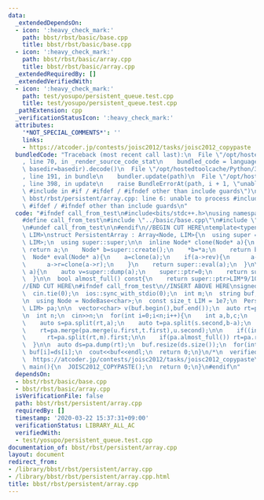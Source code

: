```yaml
---
data:
  _extendedDependsOn:
  - icon: ':heavy_check_mark:'
    path: bbst/rbst/basic/base.cpp
    title: bbst/rbst/basic/base.cpp
  - icon: ':heavy_check_mark:'
    path: bbst/rbst/basic/array.cpp
    title: bbst/rbst/basic/array.cpp
  _extendedRequiredBy: []
  _extendedVerifiedWith:
  - icon: ':heavy_check_mark:'
    path: test/yosupo/persistent_queue.test.cpp
    title: test/yosupo/persistent_queue.test.cpp
  _pathExtension: cpp
  _verificationStatusIcon: ':heavy_check_mark:'
  attributes:
    '*NOT_SPECIAL_COMMENTS*': ''
    links:
    - https://atcoder.jp/contests/joisc2012/tasks/joisc2012_copypaste
  bundledCode: "Traceback (most recent call last):\n  File \"/opt/hostedtoolcache/Python/3.8.5/x64/lib/python3.8/site-packages/onlinejudge_verify/documentation/build.py\"\
    , line 70, in _render_source_code_stat\n    bundled_code = language.bundle(stat.path,\
    \ basedir=basedir).decode()\n  File \"/opt/hostedtoolcache/Python/3.8.5/x64/lib/python3.8/site-packages/onlinejudge_verify/languages/cplusplus.py\"\
    , line 191, in bundle\n    bundler.update(path)\n  File \"/opt/hostedtoolcache/Python/3.8.5/x64/lib/python3.8/site-packages/onlinejudge_verify/languages/cplusplus_bundle.py\"\
    , line 398, in update\n    raise BundleErrorAt(path, i + 1, \"unable to process\
    \ #include in #if / #ifdef / #ifndef other than include guards\")\nonlinejudge_verify.languages.cplusplus_bundle.BundleErrorAt:\
    \ bbst/rbst/persistent/array.cpp: line 6: unable to process #include in #if /\
    \ #ifdef / #ifndef other than include guards\n"
  code: "#ifndef call_from_test\n#include<bits/stdc++.h>\nusing namespace std;\n\n\
    #define call_from_test\n#include \"../basic/base.cpp\"\n#include \"../basic/array.cpp\"\
    \n#undef call_from_test\n\n#endif\n//BEGIN CUT HERE\ntemplate<typename Node, size_t\
    \ LIM>\nstruct PersistentArray : Array<Node, LIM>{\n  using super = Array<Node,\
    \ LIM>;\n  using super::super;\n\n  inline Node* clone(Node* a){\n    if(a==nullptr)\
    \ return a;\n    Node* b=super::create();\n    *b=*a;\n    return b;\n  }\n\n\
    \  Node* eval(Node* a){\n    a=clone(a);\n    if(a->rev){\n      a->l=clone(a->l);\n\
    \      a->r=clone(a->r);\n    }\n    return super::eval(a);\n  }\n\n  Node* rebuild(Node*\
    \ a){\n    auto v=super::dump(a);\n    super::ptr=0;\n    return super::build(v);\n\
    \  }\n\n  bool almost_full() const{\n    return super::ptr>LIM*9/10;\n  }\n};\n\
    //END CUT HERE\n#ifndef call_from_test\n//INSERT ABOVE HERE\nsigned JOISC2012_COPYPASTE(){\n\
    \  cin.tie(0);\n  ios::sync_with_stdio(0);\n  int m;\n  string buf;\n  cin>>m>>buf;\n\
    \n  using Node = NodeBase<char>;\n  const size_t LIM = 1e7;\n  PersistentArray<Node,\
    \ LIM> pa;\n\n  vector<char> v(buf.begin(),buf.end());\n  auto rt=pa.build(v);\n\
    \n  int n;\n  cin>>n;\n  for(int i=0;i<n;i++){\n    int a,b,c;\n    cin>>a>>b>>c;\n\
    \    auto s=pa.split(rt,a);\n    auto t=pa.split(s.second,b-a);\n    auto u=pa.split(rt,c);\n\
    \    rt=pa.merge(pa.merge(u.first,t.first),u.second);\n\n    if((int)pa.count(rt)>m)\n\
    \      rt=pa.split(rt,m).first;\n\n    if(pa.almost_full()) rt=pa.rebuild(rt);\n\
    \  }\n\n  auto ds=pa.dump(rt);\n  buf.resize(ds.size());\n  for(int i=0;i<(int)ds.size();i++)\
    \ buf[i]=ds[i];\n  cout<<buf<<endl;\n  return 0;\n}\n/*\n  verified on 2019/10/22\n\
    \  https://atcoder.jp/contests/joisc2012/tasks/joisc2012_copypaste\n*/\n\nsigned\
    \ main(){\n  JOISC2012_COPYPASTE();\n  return 0;\n}\n#endif\n"
  dependsOn:
  - bbst/rbst/basic/base.cpp
  - bbst/rbst/basic/array.cpp
  isVerificationFile: false
  path: bbst/rbst/persistent/array.cpp
  requiredBy: []
  timestamp: '2020-03-22 15:37:31+09:00'
  verificationStatus: LIBRARY_ALL_AC
  verifiedWith:
  - test/yosupo/persistent_queue.test.cpp
documentation_of: bbst/rbst/persistent/array.cpp
layout: document
redirect_from:
- /library/bbst/rbst/persistent/array.cpp
- /library/bbst/rbst/persistent/array.cpp.html
title: bbst/rbst/persistent/array.cpp
---
```

